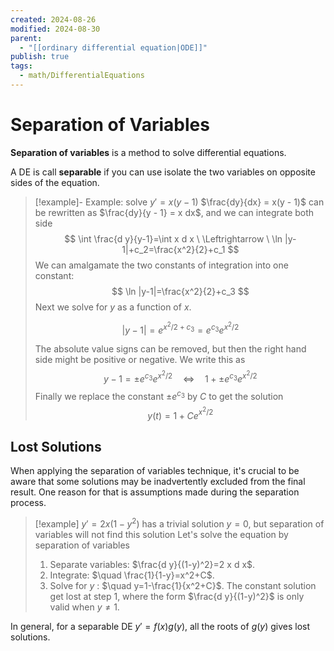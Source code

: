 ```yaml
---
created: 2024-08-26
modified: 2024-08-30
parent:
  - "[[ordinary differential equation|ODE]]"
publish: true
tags:
  - math/DifferentialEquations
---
```


# Separation of Variables
**Separation of variables** is a method to solve differential equations.

A DE is call **separable** if you can use isolate the two variables on opposite sides of the equation. 

> [!example]- Example: solve $y' = x(y - 1)$
> $\frac{dy}{dx} = x(y - 1)$ can be rewritten as $\frac{dy}{y - 1} = x dx$, and we can integrate both side
> $$
> \int \frac{d y}{y-1}=\int x d x \ \Leftrightarrow \ \ln |y-1|+c_2=\frac{x^2}{2}+c_1
> $$
> We can amalgamate the two constants of integration into one constant:
> $$
> \ln |y-1|=\frac{x^2}{2}+c_3
> $$
> Next we solve for $y$ as a function of $x$.
>
> $$
> |y-1|=e^{x^2 / 2+c_3}=e^{c_3} e^{x^2 / 2}
> $$
>
>The absolute value signs can be removed, but then the right hand side might be positive or negative. We write this as
> $$
> y-1= \pm e^{c_3} e^{x^2 / 2} \quad \Leftrightarrow \quad 1+ \pm e^{c_3} e^{x^2 / 2}
> $$
> Finally we replace the constant $\pm e^{c_3}$ by $C$ to get the solution
> $$
> y(t)=1+C e^{x^2 / 2}
> $$

## Lost Solutions
When applying the separation of variables technique, it's crucial to be aware that some solutions may be inadvertently excluded from the final result. One reason for that is assumptions made during the separation process.
> [!example] $y' = 2x(1 - y^2)$ has a trivial solution $y = 0$, but separation of variables will not find this solution
> Let's solve the equation by separation of variables
> 1. Separate variables: $\frac{d y}{(1-y)^2}=2 x d x$.
> 2. Integrate: $\quad \frac{1}{1-y}=x^2+C$.
> 3. Solve for $y$ : $\quad y=1-\frac{1}{x^2+C}$.
> The constant solution get lost at step 1, where the form $\frac{d y}{(1-y)^2}$ is only valid when $y \neq 1$.

In general, for a separable DE $y' = f(x)g(y)$, all the roots of $g(y)$ gives lost solutions.
